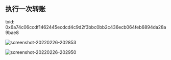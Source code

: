 ## 执行一次转账
txid: 0x6a74c06ccdf1462445ecdcd4c9d2f3bbc0bb2c436ecb064feb6894da28a9bae8

![screenshot-20220226-202853](https://user-images.githubusercontent.com/20521148/155843760-46f87bf0-5cec-41ad-bca5-c2a1566796b9.png)

![screenshot-20220226-202950](https://user-images.githubusercontent.com/20521148/155843755-9ef41029-ec22-492c-86ce-53ac50113222.png)
